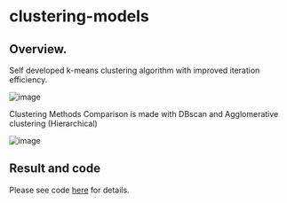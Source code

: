 # clustering-models

## Overview. 

Self developed k-means clustering algorithm with improved iteration efficiency.

![image](https://user-images.githubusercontent.com/51763886/116333875-463ee680-a7a2-11eb-971c-201f8d7f9691.png)

Clustering Methods Comparison is made with DBscan and Agglomerative clustering (Hierarchical) 

![image](https://user-images.githubusercontent.com/51763886/116334307-f57bbd80-a7a2-11eb-9dc0-1cbb8a68f825.png)



 

## Result and code

Please see code [here](https://github.com/mingge612/Kaggle_BikeShare/blob/main/bikeshare.ipynb) for details.


